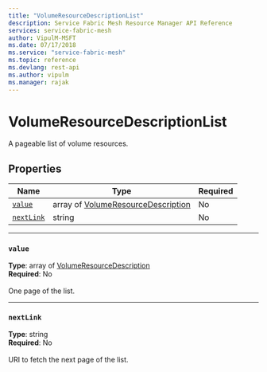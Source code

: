 ```yaml
---
title: "VolumeResourceDescriptionList"
description: Service Fabric Mesh Resource Manager API Reference
services: service-fabric-mesh
author: VipulM-MSFT
ms.date: 07/17/2018
ms.service: "service-fabric-mesh"
ms.topic: reference
ms.devlang: rest-api
ms.author: vipulm
ms.manager: rajak
---
```

# VolumeResourceDescriptionList

A pageable list of volume resources.

## Properties
| Name | Type | Required |
| --- | --- | --- |
| [`value`](#value) | array of [VolumeResourceDescription](sfmeshrp-model-volumeresourcedescription.md) | No |
| [`nextLink`](#nextlink) | string | No |

____
### `value`
__Type__: array of [VolumeResourceDescription](sfmeshrp-model-volumeresourcedescription.md) <br/>
__Required__: No<br/>
<br/>
One page of the list.

____
### `nextLink`
__Type__: string <br/>
__Required__: No<br/>
<br/>
URI to fetch the next page of the list.
